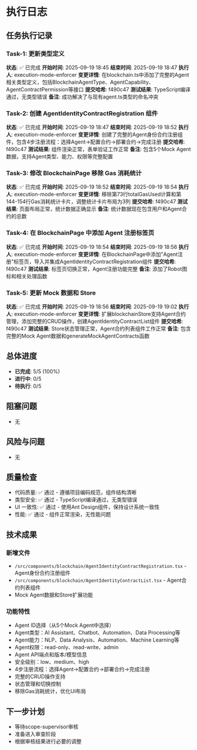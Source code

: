 # 执行日志

## 任务执行记录

### Task-1: 更新类型定义
**状态**: ✅ 已完成
**开始时间**: 2025-09-19 18:45
**结束时间**: 2025-09-19 18:47
**执行人**: execution-mode-enforcer
**变更详情**: 在blockchain.ts中添加了完整的Agent相关类型定义，包括BlockchainAgentType、AgentCapability、AgentContractPermission等接口
**提交哈希**: f490c47
**测试结果**: TypeScript编译通过，无类型错误
**备注**: 成功解决了与现有agent.ts类型的命名冲突

### Task-2: 创建 AgentIdentityContractRegistration 组件
**状态**: ✅ 已完成
**开始时间**: 2025-09-19 18:47
**结束时间**: 2025-09-19 18:52
**执行人**: execution-mode-enforcer
**变更详情**: 创建了完整的Agent身份合约注册组件，包含4步注册流程：选择Agent→配置合约→部署合约→完成注册
**提交哈希**: f490c47
**测试结果**: 组件渲染正常，表单验证工作正常
**备注**: 包含5个Mock Agent数据，支持Agent类型、能力、权限等完整配置

### Task-3: 修改 BlockchainPage 移除 Gas 消耗统计
**状态**: ✅ 已完成
**开始时间**: 2025-09-19 18:52
**结束时间**: 2025-09-19 18:54
**执行人**: execution-mode-enforcer
**变更详情**: 移除第73行totalGasUsed计算和第144-154行Gas消耗统计卡片，调整统计卡片布局为3列
**提交哈希**: f490c47
**测试结果**: 页面布局正常，统计数据正确显示
**备注**: 统计数据现在包含用户和Agent合约的总数

### Task-4: 在 BlockchainPage 中添加 Agent 注册标签页
**状态**: ✅ 已完成
**开始时间**: 2025-09-19 18:54
**结束时间**: 2025-09-19 18:56
**执行人**: execution-mode-enforcer
**变更详情**: 在BlockchainPage中添加"Agent注册"标签页，导入并集成AgentIdentityContractRegistration组件
**提交哈希**: f490c47
**测试结果**: 标签页切换正常，Agent注册功能完整
**备注**: 添加了Robot图标和相关处理函数

### Task-5: 更新 Mock 数据和 Store
**状态**: ✅ 已完成
**开始时间**: 2025-09-19 18:56
**结束时间**: 2025-09-19 19:02
**执行人**: execution-mode-enforcer
**变更详情**: 扩展blockchainStore支持Agent合约管理，添加完整的CRUD操作，创建AgentIdentityContractList组件
**提交哈希**: f490c47
**测试结果**: Store状态管理正常，Agent合约列表组件工作正常
**备注**: 包含完整的Mock Agent数据和generateMockAgentContracts函数

## 总体进度
- **已完成**: 5/5 (100%)
- **进行中**: 0/5
- **待执行**: 0/5

## 阻塞问题
- 无

## 风险与问题
- 无

## 质量检查
- 代码质量: ✅ 通过 - 遵循项目编码规范，组件结构清晰
- 类型安全: ✅ 通过 - TypeScript编译通过，无类型错误
- UI 一致性: ✅ 通过 - 使用Ant Design组件，保持设计系统一致性
- 性能: ✅ 通过 - 组件正常渲染，无性能问题

## 技术成果
### 新增文件
- `/src/components/blockchain/AgentIdentityContractRegistration.tsx` - Agent身份合约注册组件
- `/src/components/blockchain/AgentIdentityContractList.tsx` - Agent合约列表组件
- Mock Agent数据和Store扩展功能

### 功能特性
- Agent ID选择（从5个Mock Agent中选择）
- Agent类型：AI Assistant、Chatbot、Automation、Data Processing等
- Agent能力：NLP、Data Analysis、Automation、Machine Learning等
- Agent权限：read-only、read-write、admin
- Agent API端点和版本/模型信息
- 安全级别：low、medium、high
- 4步注册流程：选择Agent→配置合约→部署合约→完成注册
- 完整的CRUD操作支持
- 状态管理和切换控制
- 移除Gas消耗统计，优化UI布局

## 下一步计划
- 等待scope-supervisor审核
- 准备进入审查阶段
- 根据审核结果进行必要的调整